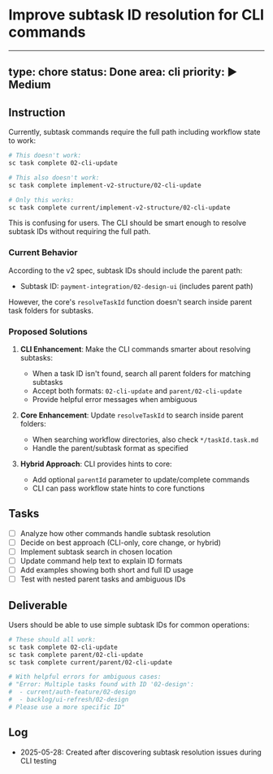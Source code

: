 # Improve subtask ID resolution for CLI commands

---
type: chore
status: Done
area: cli
priority: ▶️ Medium
---


## Instruction
Currently, subtask commands require the full path including workflow state to work:
```bash
# This doesn't work:
sc task complete 02-cli-update

# This also doesn't work:
sc task complete implement-v2-structure/02-cli-update

# Only this works:
sc task complete current/implement-v2-structure/02-cli-update
```

This is confusing for users. The CLI should be smart enough to resolve subtask IDs without requiring the full path.

### Current Behavior

According to the v2 spec, subtask IDs should include the parent path:
- Subtask ID: `payment-integration/02-design-ui` (includes parent path)

However, the core's `resolveTaskId` function doesn't search inside parent task folders for subtasks.

### Proposed Solutions

1. **CLI Enhancement**: Make the CLI commands smarter about resolving subtasks:
   - When a task ID isn't found, search all parent folders for matching subtasks
   - Accept both formats: `02-cli-update` and `parent/02-cli-update`
   - Provide helpful error messages when ambiguous

2. **Core Enhancement**: Update `resolveTaskId` to search inside parent folders:
   - When searching workflow directories, also check `*/taskId.task.md`
   - Handle the parent/subtask format as specified

3. **Hybrid Approach**: CLI provides hints to core:
   - Add optional `parentId` parameter to update/complete commands
   - CLI can pass workflow state hints to core functions

## Tasks
- [ ] Analyze how other commands handle subtask resolution
- [ ] Decide on best approach (CLI-only, core change, or hybrid)
- [ ] Implement subtask search in chosen location
- [ ] Update command help text to explain ID formats
- [ ] Add examples showing both short and full ID usage
- [ ] Test with nested parent tasks and ambiguous IDs

## Deliverable
Users should be able to use simple subtask IDs for common operations:
```bash
# These should all work:
sc task complete 02-cli-update
sc task complete parent/02-cli-update  
sc task complete current/parent/02-cli-update

# With helpful errors for ambiguous cases:
# "Error: Multiple tasks found with ID '02-design':
#  - current/auth-feature/02-design
#  - backlog/ui-refresh/02-design
# Please use a more specific ID"
```

## Log
- 2025-05-28: Created after discovering subtask resolution issues during CLI testing

